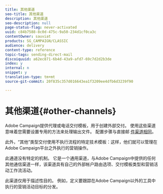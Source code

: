 ```yaml
---
title: 其他渠道
seo-title: 其他渠道
description: 其他渠道
seo-description: null
page-status-flag: never-activated
uuid: c84b7588-8c0d-475c-9a50-234d1cf0ca3c
contentOwner: sauviat
products: SG_CAMPAIGN/CLASSIC
audience: delivery
content-type: reference
topic-tags: sending-direct-mail
discoiquuid: a62ec871-6b4d-43a9-afd7-69c7d2d2b3de
index: y
internal: n
snippet: y
translation-type: tm+mt
source-git-commit: 20f835c357d016643ea1f3209ee4dfb6d3239f90

---
```



# 其他渠道{#other-channels}

Adobe Campaign提供代理或电话交付模板，用于创建外部交付。 使用这些渠道意味着您需要设置专用的方法来处理输出文件。 配置步骤与直接邮 [件渠道相同](../../delivery/using/about-direct-mail-channel.md)。

此外，“其他”类型交付使用不执行流程的特定技术模板：这样，他们就可以管理在Adobe Campaign平台之外执行的营销操作。

此通道没有特定的机制。 它是一个通用渠道，与Adobe Campaign中提供的任何其他通信渠道一样，该渠道具有自己的外部帐户路由选项、交付模板类型和营销活动工作流活动。

此渠道仅用于描述性目的。 例如，定义要跟踪在Adobe Campaign以外的工具中执行的营销活动目标的分发。
